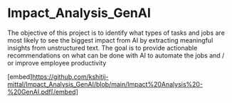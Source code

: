 # Impact_Analysis_GenAI
The objective of this project is to identify what types of tasks and jobs are most likely to see the biggest impact from AI by extracting meaningful insights from unstructured text.  The goal is to provide actionable recommendations on what can be done with AI to automate the jobs and / or improve employee productivity

[embed]https://github.com/kshitij-mittal/Impact_Analysis_GenAI/blob/main/Impact%20Analysis%20-%20GenAI.pdf[/embed]
